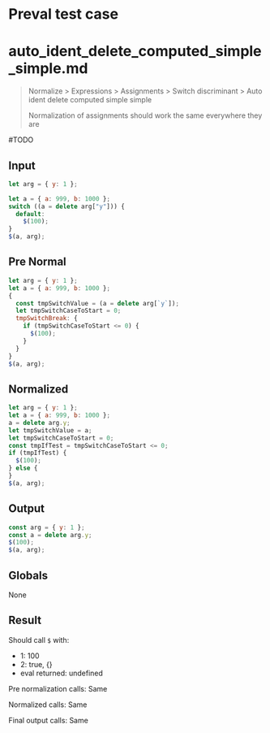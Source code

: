 # Preval test case

# auto_ident_delete_computed_simple_simple.md

> Normalize > Expressions > Assignments > Switch discriminant > Auto ident delete computed simple simple
>
> Normalization of assignments should work the same everywhere they are

#TODO

## Input

`````js filename=intro
let arg = { y: 1 };

let a = { a: 999, b: 1000 };
switch ((a = delete arg["y"])) {
  default:
    $(100);
}
$(a, arg);
`````

## Pre Normal

`````js filename=intro
let arg = { y: 1 };
let a = { a: 999, b: 1000 };
{
  const tmpSwitchValue = (a = delete arg[`y`]);
  let tmpSwitchCaseToStart = 0;
  tmpSwitchBreak: {
    if (tmpSwitchCaseToStart <= 0) {
      $(100);
    }
  }
}
$(a, arg);
`````

## Normalized

`````js filename=intro
let arg = { y: 1 };
let a = { a: 999, b: 1000 };
a = delete arg.y;
let tmpSwitchValue = a;
let tmpSwitchCaseToStart = 0;
const tmpIfTest = tmpSwitchCaseToStart <= 0;
if (tmpIfTest) {
  $(100);
} else {
}
$(a, arg);
`````

## Output

`````js filename=intro
const arg = { y: 1 };
const a = delete arg.y;
$(100);
$(a, arg);
`````

## Globals

None

## Result

Should call `$` with:
 - 1: 100
 - 2: true, {}
 - eval returned: undefined

Pre normalization calls: Same

Normalized calls: Same

Final output calls: Same
